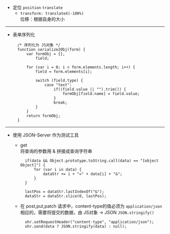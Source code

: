 * 定位 `position` `translate`
    + `transform: translateX(-100%)`   
        位移：根据自身的大小
        
***

* 表单序列化   

        /* 序列化为 JS对象 */
        function serialize2Obj(form) {
            var formObj = {},
                field;
        
            for (var i = 0; i < form.elements.length; i++) {
                field = form.elements[i];
        
                switch (field.type) {
                    case "text":
                        if((field.value || "").trim()) {
                            formObj[field.name] = field.value;
                        }
                        break;
                }
            }
            return formObj;
        }


***

* 使用 JSON-Server 作为测试工具
    + get   
        将查询的参数用 & 拼接成查询字符串  
        
            if(data && Object.prototype.toString.call(data) == "[object Object]") {
                for (var i in data) {
                    dataStr += i + "=" + data[i] + "&";
                }
            }
    
            lastPos = dataStr.lastIndexOf("&");
            dataStr = dataStr.slice(0, lastPos);
    + 在 post,put,patch 请求中，content-type的值必须为 `application/json`    
        相应的，需要将提交的数据，由 JS对象 -> JSON `JSON.stringify()`  
        
            xhr.setRequestHeader("content-type", "application/json");
            xhr.send(data ? JSON.stringify(data) : null);

